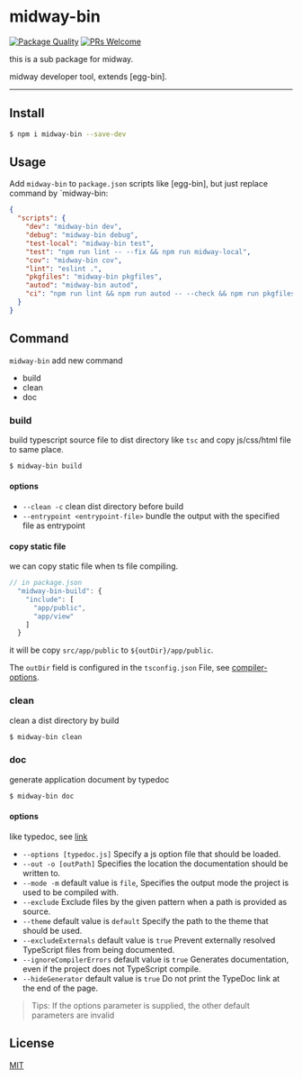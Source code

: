 # midway-bin

[![Package Quality](http://npm.packagequality.com/shield/midway-bin.svg)](http://packagequality.com/#?package=midway-bin)
[![PRs Welcome](https://img.shields.io/badge/PRs-welcome-brightgreen.svg)](https://github.com/midwayjs/midway/pulls)

this is a sub package for midway.

midway developer tool, extends [egg-bin].

---

## Install

```bash
$ npm i midway-bin --save-dev
```

## Usage

Add `midway-bin` to `package.json` scripts like [egg-bin], but just replace command by `midway-bin:

```json
{
  "scripts": {
    "dev": "midway-bin dev",
    "debug": "midway-bin debug",
    "test-local": "midway-bin test",
    "test": "npm run lint -- --fix && npm run midway-local",
    "cov": "midway-bin cov",
    "lint": "eslint .",
    "pkgfiles": "midway-bin pkgfiles",
    "autod": "midway-bin autod",
    "ci": "npm run lint && npm run autod -- --check && npm run pkgfiles -- --check && npm run cov"
  }
}
```

## Command

`midway-bin` add new command

- build
- clean
- doc

### build

build typescript source file to dist directory like `tsc`  and copy js/css/html file to same place.

```bash
$ midway-bin build
```

#### options

- `--clean -c` clean dist directory before build
- `--entrypoint <entrypoint-file>` bundle the output with the specified file as entrypoint

#### copy static file

we can copy static file when ts file compiling.

```js
// in package.json
  "midway-bin-build": {
    "include": [
      "app/public",
      "app/view"
    ]
  }
```

it will be copy `src/app/public` to `${outDir}/app/public`.

The `outDir` field is configured in the `tsconfig.json` File, see [compiler-options](https://www.typescriptlang.org/docs/handbook/compiler-options.html).

### clean

clean a dist directory by build

```bash
$ midway-bin clean
```

### doc

generate application document by typedoc

```bash
$ midway-bin doc
```

#### options

like typedoc, see [link](https://typedoc.org/guides/arguments/)

- `--options [typedoc.js]` Specify a js option file that should be loaded.
- `--out -o [outPath]` Specifies the location the documentation should be written to.
- `--mode -m` default value is `file`, Specifies the output mode the project is used to be compiled with.
- `--exclude` Exclude files by the given pattern when a path is provided as source.
- `--theme` default value is `default` Specify the path to the theme that should be used.
- `--excludeExternals` default value is `true` Prevent externally resolved TypeScript files from being documented.
- `--ignoreCompilerErrors` default value is `true` Generates documentation, even if the project does not TypeScript compile.
- `--hideGenerator` default value is `true` Do not print the TypeDoc link at the end of the page.

> Tips: If the options parameter is supplied, the other default parameters are invalid

## License

[MIT](LICENSE)
